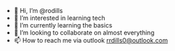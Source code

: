 - 👋 Hi, I’m @rodills
- 👀 I’m interested in learning tech
- 🌱 I’m currently learning the basics
- 💞️ I’m looking to collaborate on almost everything 
- 📫 How to reach me via outlook rrdills0@outlook.com

<!---
rodills/rodills is a ✨ special ✨ repository because its `README.md` (this file) appears on your GitHub profile.
You can click the Preview link to take a look at your changes.
--->
